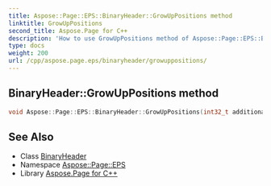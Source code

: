 ```yaml
---
title: Aspose::Page::EPS::BinaryHeader::GrowUpPositions method
linktitle: GrowUpPositions
second_title: Aspose.Page for C++
description: 'How to use GrowUpPositions method of Aspose::Page::EPS::BinaryHeader class in C++.'
type: docs
weight: 200
url: /cpp/aspose.page.eps/binaryheader/growuppositions/
---
```

## BinaryHeader::GrowUpPositions method




```cpp
void Aspose::Page::EPS::BinaryHeader::GrowUpPositions(int32_t additionalLength)
```

## See Also

* Class [BinaryHeader](../)
* Namespace [Aspose::Page::EPS](../../)
* Library [Aspose.Page for C++](../../../)
